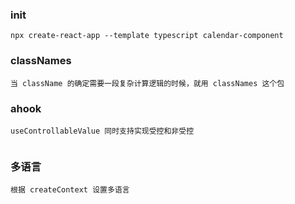 ### init

```shell
npx create-react-app --template typescript calendar-component

```

### classNames

```
当 className 的确定需要一段复杂计算逻辑的时候，就用 classNames 这个包

```

### ahook

```
useControllableValue 同时支持实现受控和非受控


```

### 多语言

```
根据 createContext 设置多语言

```
